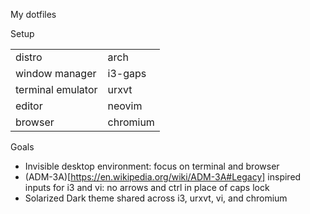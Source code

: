 My dotfiles

Setup

|                   |              |
| ----------------- | ------------ |
| distro            | arch         |
| window manager    | i3-gaps      |
| terminal emulator | urxvt        |
| editor            | neovim       |
| browser           | chromium     |

Goals
* Invisible desktop environment: focus on terminal and browser
* (ADM-3A)[https://en.wikipedia.org/wiki/ADM-3A#Legacy] inspired inputs for i3 and vi: no arrows and ctrl in place of caps lock
* Solarized Dark theme shared across i3, urxvt, vi, and chromium
